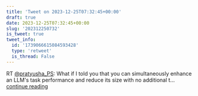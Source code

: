 ```yaml
---
title: 'Tweet on 2023-12-25T07:32:45+00:00'
draft: true
date: 2023-12-25T07:32:45+00:00
slug: '202312250732'
is_tweet: true
tweet_info:
  id: '1739066615084593428'
  type: 'retweet'
  is_thread: False
---
```




RT [@pratyusha_PS](https://x.com/pratyusha_PS): What if I told you that you can simultaneously enhance an LLM's task performance and reduce its size with no additional t… [continue reading](https://x.com/sytelus/status/1739066615084593428)
